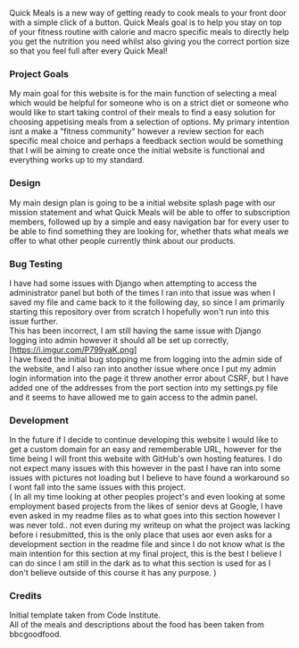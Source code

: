 Quick Meals is a new way of getting ready to cook meals to your front door with a simple click of a button. Quick Meals goal is to help you stay on top of your fitness routine with calorie and macro specific meals to directly help you get the nutrition you need whilst also giving you the correct portion size so that you feel full after every Quick Meal!


### Project Goals
My main goal for this website is for the main function of selecting a meal which would be helpful for someone who is on a strict diet or someone who would like to start taking control of their meals to find a easy solution for choosing appetising meals from a selection of options. My primary intention isnt a make a "fitness community" however a review section for each specific meal choice and perhaps a feedback section would be something that I will be aiming to create once the initial website is functional and everything works up to my standard.

### Design
My main design plan is going to be a initial website splash page with our mission statement and what Quick Meals will be able to offer to subscription members, followed up by a simple and easy navigation bar for every user to be able to find something they are looking for, whether thats what meals we offer to what other people currently think about our products.


### Bug Testing
I have had some issues with Django when attempting to access the administrator panel but both of the times I ran into that issue was when I saved my file and came back to it the following day, so since I am primarily starting this repository over from scratch I hopefully won't run into this issue further. <br>
This has been incorrect, I am still having the same issue with Django logging into admin however it should all be set up correctly, [https://i.imgur.com/P799yaK.png] <br>
I have fixed the initial bug stopping me from logging into the admin side of the website, and I also ran into another issue where once I put my admin login information into the page it threw another error about CSRF, but I have added one of the addresses from the port section into my settings.py file and it seems to have allowed me to gain access to the admin panel.

### Development
In the future if I decide to continue developing this website I would like to get a custom domain for an easy and rememberable URL, however for the time being I will front this website with GitHub's own hosting features. I do not expect many issues with this however in the past I have ran into some issues with pictures not loading but I believe to have found a workaround so I wont fall into the same issues with this project. <br>
( In all my time looking at other peoples project's and even looking at some employment based projects from the likes of senior devs at Google, I have even asked in my readme files as to what goes into this section however I was never told.. not even during my writeup on what the project was lacking before i resubmitted, this is the only place that uses aor even asks for a development section in the readme file and since I do not know what is the main intention for this section at my final project, this is the best I believe I can do since I am still in the dark as to what this section is used for as I don't believe outside of this course it has any purpose. )

### Credits
Initial template taken from Code Institute. <br>
All of the meals and descriptions about the food has been taken from bbcgoodfood. <br>
